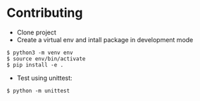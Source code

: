 # Contributing
* Clone project
* Create a virtual env and intall package in development mode
```concole
$ python3 -m venv env
$ source env/bin/activate
$ pip install -e .
```
* Test using unittest:
```console
$ python -m unittest
```